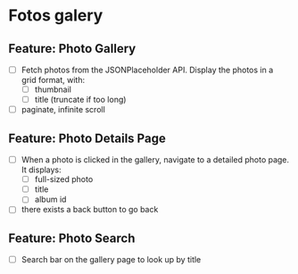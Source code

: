 # Fotos galery

## Feature: Photo Gallery

- [ ] Fetch photos from the JSONPlaceholder API. Display the photos in a grid format, with:
  - [ ] thumbnail
  - [ ] title (truncate if too long)
- [ ] paginate, infinite scroll

## Feature: Photo Details Page

- [ ] When a photo is clicked in the gallery, navigate to a detailed photo page. It displays:
  - [ ] full-sized photo
  - [ ] title
  - [ ] album id
- [ ] there exists a back button to go back

## Feature: Photo Search

- [ ] Search bar on the gallery page to look up by title
